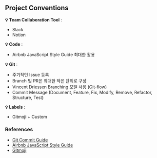 ## Project Conventions

**💡 Team Collaboration Tool** :

- Slack
- Notion

**💡 Code** :

- Airbnb JavaScript Style Guide 최대한 활용

**💡 Git** :

- 주기적인 Issue 등록
- Branch 및 PR은 최대한 작은 단위로 구성
- Vincent Driessen Branching 모델 사용 (Git-flow)
- Commit Message (Document, Feature, Fix, Modify, Remove, Refactor, Structure, Test)

**💡 Labels** :

- Gitmoji + Custom

### References

- [Git Commit Guide](https://junhyunny.github.io/information/github/git-commit-message-rule/)
- [Airbnb JavaScript Style Guide](https://github.com/airbnb/javascript)
- [Gitmoji](https://gitmoji.dev/)
